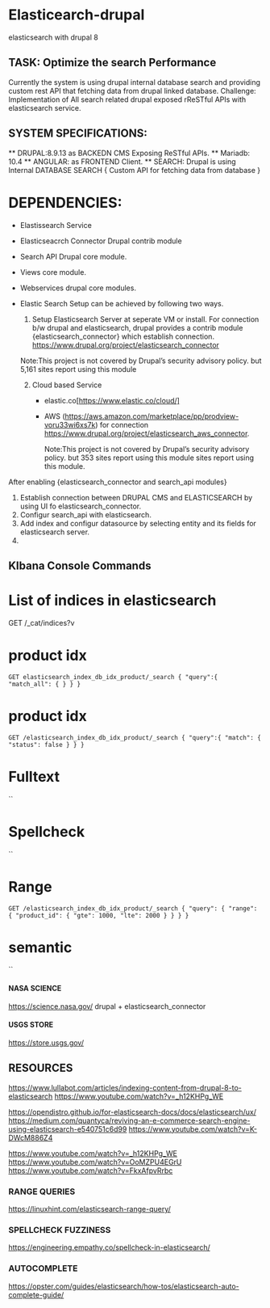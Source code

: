 # Elasticearch-drupal
elasticsearch with drupal 8


## TASK: Optimize the search Performance

Currently the system is using drupal internal database search and providing custom rest API that fetching data from drupal linked database.
Challenge: Implementation of All search related drupal exposed rReSTful APIs with elasticsearch service.

## SYSTEM SPECIFICATIONS:

** DRUPAL:8.9.13 as BACKEDN CMS Exposing ReSTful APIs.
** Mariadb: 10.4
** ANGULAR:        as FRONTEND Client.
** SEARCH: Drupal is using Internal DATABASE SEARCH { Custom API for fetching data from database }

# DEPENDENCIES:
  * Elastissearch Service
  * Elasticseacrch Connector Drupal contrib module
  * Search API Drupal core module.
  * Views core module.
  * Webservices drupal core modules.

* Elastic Search Setup can be achieved by following two ways.

    1. Setup Elasticsearch Server at seperate VM  or install. For connection b/w drupal and elasticsearch, drupal provides a contrib module {elasticsearch_connector} which establish connection. https://www.drupal.org/project/elasticsearch_connector

    Note:This project is not covered by Drupal’s security advisory policy.
    but 5,161 sites report using this module

   2. Cloud based Service
      * elastic.co[https://www.elastic.co/cloud/]

      * AWS (https://aws.amazon.com/marketplace/pp/prodview-voru33wi6xs7k)
        for connection https://www.drupal.org/project/elasticsearch_aws_connector.

        Note:This project is not covered by Drupal’s security advisory policy.
    but 353 sites report using this module sites report using this module.

After enabling {elasticsearch_connector and search_api modules}

1. Establish connection between DRUPAL CMS and ELASTICSEARCH by using UI fo elasticsearch_connector.
2. Configur search_api with elasticsearch.
3. Add index and configur datasource by selecting  entity and its fields for elasticsearch server.
4.

## KIbana Console Commands
# List of indices in elasticsearch
GET /_cat/indices?v

# product idx
`GET elasticsearch_index_db_idx_product/_search
{
  "query":{
    "match_all": {
    }
  }
}`

# product idx
`GET /elasticsearch_index_db_idx_product/_search
{
  "query":{
    "match": {
      "status": false
    }
  }
}`

# Fulltext
``
# Spellcheck
``
# Range
`GET /elasticsearch_index_db_idx_product/_search
  {
    "query": {
    "range": {
    "product_id": {
    "gte": 1000,
    "lte": 2000
      }
        }
      }
  }`

# semantic
``


#### NASA SCIENCE
https://science.nasa.gov/
drupal + elasticsearch_connector
#### USGS STORE
https://store.usgs.gov/

## RESOURCES

https://www.lullabot.com/articles/indexing-content-from-drupal-8-to-elasticsearch
https://www.youtube.com/watch?v=_h12KHPg_WE

https://opendistro.github.io/for-elasticsearch-docs/docs/elasticsearch/ux/
https://medium.com/quantyca/reviving-an-e-commerce-search-engine-using-elasticsearch-e540751c6d99
https://www.youtube.com/watch?v=K-DWcM886Z4

https://www.youtube.com/watch?v=_h12KHPg_WE
https://www.youtube.com/watch?v=OoMZPU4EGrU
https://www.youtube.com/watch?v=FkxAfpvRrbc

### RANGE QUERIES
https://linuxhint.com/elasticsearch-range-query/

### SPELLCHECK FUZZINESS
  https://engineering.empathy.co/spellcheck-in-elasticsearch/

### AUTOCOMPLETE
  https://opster.com/guides/elasticsearch/how-tos/elasticsearch-auto-complete-guide/